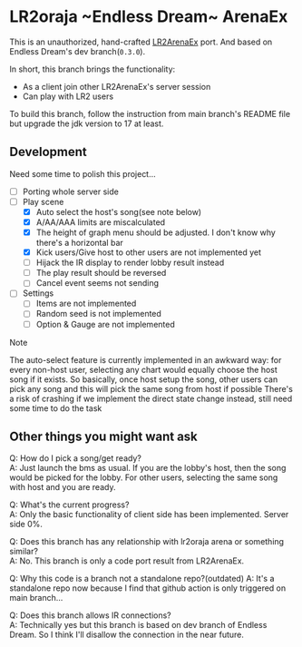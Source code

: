 # LR2oraja \~Endless Dream\~ ArenaEx

This is an unauthorized, hand-crafted [LR2ArenaEx](https://github.com/SayakaIsBaka/LR2ArenaEx) port. And based on Endless Dream's dev branch(`0.3.0`).

In short, this branch brings the functionality:

- As a client join other LR2ArenaEx's server session
- Can play with LR2 users

To build this branch, follow the instruction from main branch's README file but upgrade the jdk version to 17 at least.

## Development

Need some time to polish this project...

- [ ] Porting whole server side
- [ ] Play scene
    - [x] Auto select the host's song(see note below)
    - [x] A/AA/AAA limits are miscalculated
    - [x] The height of graph menu should be adjusted. I don't know why there's a horizontal bar
    - [x] Kick users/Give host to other users are not implemented yet
    - [ ] Hijack the IR display to render lobby result instead
    - [ ] The play result should be reversed
    - [ ] Cancel event seems not sending
- [ ] Settings
    - [ ] Items are not implemented
    - [ ] Random seed is not implemented
    - [ ] Option & Gauge are not implemented

> [!note]
> The auto-select feature is currently implemented in an awkward way: for every non-host user, selecting any chart would equally choose the host song if it exists.
> So basically, once host setup the song, other users can pick any song and this will pick the same song from host if possible
> There's a risk of crashing if we implement the direct state change instead, still need some time to do the task

## Other things you might want ask

Q: How do I pick a song/get ready?  
A: Just launch the bms as usual. If you are the lobby's host, then the song would be picked for the lobby. For other users, selecting the same song with host and you are ready.

Q: What's the current progress?  
A: Only the basic functionality of client side has been implemented. Server side 0%.

Q: Does this branch has any relationship with lr2oraja arena or something similar?  
A: No. This branch is only a code port result from LR2ArenaEx.

Q: Why this code is a branch not a standalone repo?(outdated)
A: It's a standalone repo now because I find that github action is only triggered on main branch...


Q: Does this branch allows IR connections?  
A: Technically yes but this branch is based on dev branch of Endless Dream. So I think I'll disallow the connection in the near future.
